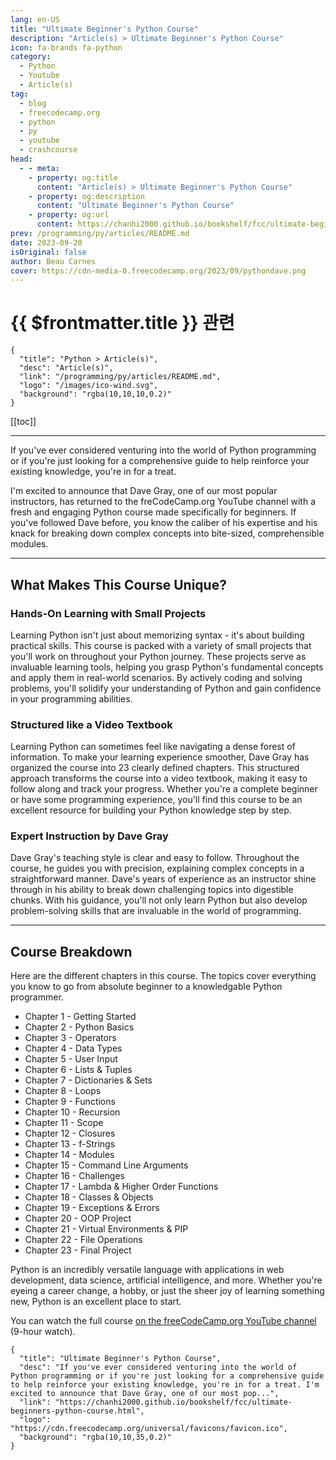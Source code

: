 ```yaml
---
lang: en-US
title: "Ultimate Beginner's Python Course"
description: "Article(s) > Ultimate Beginner's Python Course"
icon: fa-brands fa-python
category:
  - Python
  - Youtube
  - Article(s)
tag:
  - blog
  - freecodecamp.org
  - python
  - py
  - youtube
  - crashcourse
head:
  - - meta:
    - property: og:title
      content: "Article(s) > Ultimate Beginner's Python Course"
    - property: og:description
      content: "Ultimate Beginner's Python Course"
    - property: og:url
      content: https://chanhi2000.github.io/bookshelf/fcc/ultimate-beginners-python-course.html
prev: /programming/py/articles/README.md
date: 2023-09-20
isOriginal: false
author: Beau Carnes
cover: https://cdn-media-0.freecodecamp.org/2023/09/pythondave.png
---
```


# {{ $frontmatter.title }} 관련

```component VPCard
{
  "title": "Python > Article(s)",
  "desc": "Article(s)",
  "link": "/programming/py/articles/README.md",
  "logo": "/images/ico-wind.svg",
  "background": "rgba(10,10,10,0.2)"
}
```

[[toc]]

---

<SiteInfo
  name="Ultimate Beginner's Python Course"
  desc="If you've ever considered venturing into the world of Python programming or if you're just looking for a comprehensive guide to help reinforce your existing knowledge, you're in for a treat. I'm excited to announce that Dave Gray, one of our most pop..."
  url="https://freecodecamp.org/news/ultimate-beginners-python-course"
  logo="https://cdn.freecodecamp.org/universal/favicons/favicon.ico"
  preview="https://cdn-media-0.freecodecamp.org/2023/09/pythondave.png"/>

If you've ever considered venturing into the world of Python programming or if you're just looking for a comprehensive guide to help reinforce your existing knowledge, you're in for a treat.

I'm excited to announce that Dave Gray, one of our most popular instructors, has returned to the freCodeCamp.org YouTube channel with a fresh and engaging Python course made specifically for beginners. If you've followed Dave before, you know the caliber of his expertise and his knack for breaking down complex concepts into bite-sized, comprehensible modules.

---

## What Makes This Course Unique?

### Hands-On Learning with Small Projects

Learning Python isn't just about memorizing syntax - it's about building practical skills. This course is packed with a variety of small projects that you'll work on throughout your Python journey. These projects serve as invaluable learning tools, helping you grasp Python's fundamental concepts and apply them in real-world scenarios. By actively coding and solving problems, you'll solidify your understanding of Python and gain confidence in your programming abilities.

### Structured like a Video Textbook

Learning Python can sometimes feel like navigating a dense forest of information. To make your learning experience smoother, Dave Gray has organized the course into 23 clearly defined chapters. This structured approach transforms the course into a video textbook, making it easy to follow along and track your progress. Whether you're a complete beginner or have some programming experience, you'll find this course to be an excellent resource for building your Python knowledge step by step.

### Expert Instruction by Dave Gray

Dave Gray's teaching style is clear and easy to follow. Throughout the course, he guides you with precision, explaining complex concepts in a straightforward manner. Dave's years of experience as an instructor shine through in his ability to break down challenging topics into digestible chunks. With his guidance, you'll not only learn Python but also develop problem-solving skills that are invaluable in the world of programming.

---

## Course Breakdown

Here are the different chapters in this course. The topics cover everything you know to go from absolute beginner to a knowledgable Python programmer.

- Chapter 1 - Getting Started
- Chapter 2 - Python Basics
- Chapter 3 - Operators
- Chapter 4 - Data Types
- Chapter 5 - User Input
- Chapter 6 - Lists & Tuples
- Chapter 7 - Dictionaries & Sets
- Chapter 8 - Loops
- Chapter 9 - Functions
- Chapter 10 - Recursion
- Chapter 11 - Scope
- Chapter 12 - Closures
- Chapter 13 - f-Strings
- Chapter 14 - Modules
- Chapter 15 - Command Line Arguments
- Chapter 16 - Challenges
- Chapter 17 - Lambda & Higher Order Functions
- Chapter 18 - Classes & Objects
- Chapter 19 - Exceptions & Errors
- Chapter 20 - OOP Project
- Chapter 21 - Virtual Environments & PIP
- Chapter 22 - File Operations
- Chapter 23 - Final Project

Python is an incredibly versatile language with applications in web development, data science, artificial intelligence, and more. Whether you're eyeing a career change, a hobby, or just the sheer joy of learning something new, Python is an excellent place to start.

You can watch the full course [<FontIcon icon="fa-brands fa-youtube"/>on the freeCodeCamp.org YouTube channel](https://youtu.be/qwAFL1597eM) (9-hour watch).

<VidStack src="youtube/qwAFL1597eM" />

<!-- TODO: add ARTICLE CARD -->
```component VPCard
{
  "title": "Ultimate Beginner's Python Course",
  "desc": "If you've ever considered venturing into the world of Python programming or if you're just looking for a comprehensive guide to help reinforce your existing knowledge, you're in for a treat. I'm excited to announce that Dave Gray, one of our most pop...",
  "link": "https://chanhi2000.github.io/bookshelf/fcc/ultimate-beginners-python-course.html",
  "logo": "https://cdn.freecodecamp.org/universal/favicons/favicon.ico",
  "background": "rgba(10,10,35,0.2)"
}
```
